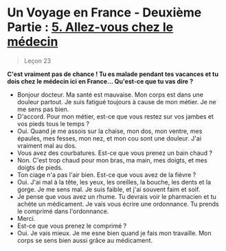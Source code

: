 # Un Voyage en France - Deuxième Partie : <u>5. Allez-vous chez le médecin</u>

> Leçon 23

**C'est vraiment pas de chance ! Tu es malade pendant tes vacances et tu dois chez le médecin ici en France... Qu'est-ce que tu vas dire ?**

* Bonjour docteur. Ma santé est mauvaise. Mon corps est dans une douleur partout. Je suis fatigué toujours à cause de mon métier. Je ne me sens pas bien.
* D'accord. Pour mon métier, est-ce que vous restez sur vos jambes et vos pieds tous le temps ?
* Oui. Quand je me assois sur la chaise, mon dos, mon ventre, mes épaules, mes fesses, mon nez, et mon cou sont une douleur. J'ai vraiment mal au dos.
* Vous avez des courbatures. Est-ce que vous prenez un bain chaud ?
* Non. C'est trop chaud pour mon bras, ma main, mes doigts, et mes doigts de pieds.
* Ton ciage n'a pas l'air bien. Est-ce que vous avez de la fièvre ?
* Oui. J'ai mal à la tête, les yeux, les oreilles, la bouche, les dents et la gorge. Je me sens mal. Je suis faible, et j'ai souvent faim et soif.
* Je pense que vous avez un rhume. Tu devrais voir le pharmacien et tu achète un médicament. Je vais vous écrire une ordonnance. Tu prends le comprimé dans l'ordonnance.
* Merci.
* Est-ce que vous prenez le comprimé ?
* Oui. Je vais mieux. Je me esne bien quand je fais mon travaille. Mon corps se sens bien aussi grâce au médicament.